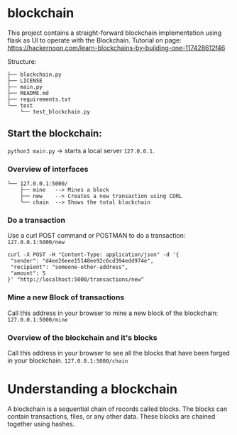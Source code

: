 # blockchain
This project contains a straight-forward blockchain implementation using flask as UI
to operate with the Blockchain.
Tutorial on page: https://hackernoon.com/learn-blockchains-by-building-one-117428612f46

Structure:
```
├── blockchain.py
├── LICENSE
├── main.py
├── README.md
├── requirements.txt
└── test
    └── test_blockchain.py
```

## Start the blockchain:
`python3 main.py` -> starts a local server `127.0.0.1`.

### Overview of interfaces
```
└── 127.0.0.1:5000/
    ├── mine   --> Mines a block
    ├── new    --> Creates a new transaction using CURL
    └── chain  --> Shows the total blockchain
```

### Do a transaction
Use a curl POST command or POSTMAN to do a transaction:
`127.0.0.1:5000/new`
```commandline
curl -X POST -H "Content-Type: application/json" -d '{
 "sender": "d4ee26eee15148ee92c6cd394edd974e",
 "recipient": "someone-other-address",
 "amount": 5
}' "http://localhost:5000/transactions/new"
```

### Mine a new Block of transactions
Call this address in your browser to mine a new block of the blockchain:
`127.0.0.1:5000/mine`

### Overview of the blockchain and it's blocks
Call this address in your browser to see all the blocks that have been forged
in your blockchain.
`127.0.0.1:5000/chain`

# Understanding a blockchain
A blockchain is a sequential chain of records called blocks.
The blocks can contain transactions, files, or any other data.
These blocks are chained together using hashes.


